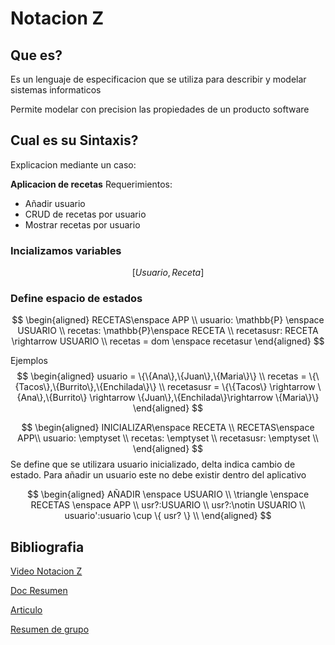 # Notacion Z

## Que es?
Es un lenguaje de especificacion que se utiliza para describir y modelar sistemas informaticos

Permite modelar con precision las propiedades de un producto software

## Cual es su Sintaxis?
Explicacion mediante un caso:

**Aplicacion de recetas**
Requerimientos:
- Añadir usuario
- CRUD de recetas por usuario
- Mostrar recetas por usuario

### Incializamos variables
$$[Usuario,Receta]$$
### Define espacio de estados 

$$
\begin{aligned}
RECETAS\enspace APP \\
usuario: \mathbb{P} \enspace USUARIO \\
recetas: \mathbb{P}\enspace RECETA \\
recetasusr: RECETA \rightarrow  USUARIO \\
recetas = dom \enspace recetasur
\end{aligned}
$$

Ejemplos
$$
\begin{aligned}
usuario = \{\{Ana\},\{Juan\},\{Maria\}\} \\
recetas = \{\{Tacos\},\{Burrito\},\{Enchilada\}\} \\
recetasusr = \{\{Tacos\} \rightarrow \{Ana\},\{Burrito\} \rightarrow \{Juan\},\{Enchilada\}\rightarrow \{Maria\}\}
\end{aligned}
$$

$$
\begin{aligned}
INICIALIZAR\enspace RECETA \\
RECETAS\enspace APP\\
usuario: \emptyset \\
recetas: \emptyset \\
recetasusr: \emptyset \\
\end{aligned}
$$
Se define que se utilizara usuario inicializado, delta indica cambio de estado.
Para añadir un usuario este no debe existir dentro del aplicativo

$$
\begin{aligned}
AÑADIR \enspace USUARIO  \\
\triangle \enspace RECETAS \enspace APP \\
usr?:USUARIO \\
usr?:\notin USUARIO \\
usuario':usuario \cup \{ usr? \} \\
\end{aligned}
$$

## Bibliografia
[Video Notacion Z](https://www.youtube.com/watch?v=VELNFO_ECTE)

[Doc Resumen](https://es.scribd.com/document/365695997/Lenguaje-Z)

[Articulo](https://es.frwiki.wiki/wiki/Notation_Z)

[Resumen de grupo](https://docs.google.com/document/d/1lLVkuCBF_QWw5o_4qf7e2tY_JiUe_VvLiJh5x71xfbc/edit)


